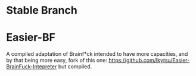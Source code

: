 # Stable Branch

# Easier-BF
A compiled adaptation of Brainf*ck intended to have more capacities, and by that being more easy, fork of this one: https://github.com/Ikytsu/Easier-BrainFuck-Intepreter but compiled.
